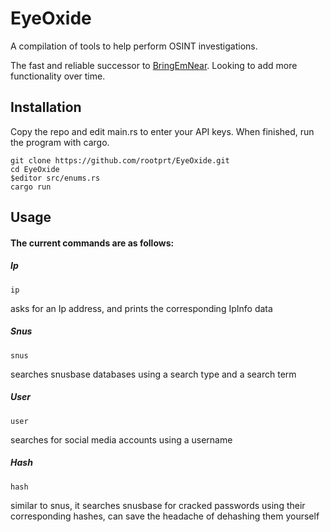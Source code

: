 # EyeOxide
A compilation of tools to help perform OSINT investigations.

The fast and reliable successor to [BringEmNear](https://github.com/rootprt/BringEmNear). Looking to add more functionality over time.

## Installation
Copy the repo and edit main.rs to enter your API keys. When finished, run the program with cargo.
```
git clone https://github.com/rootprt/EyeOxide.git
cd EyeOxide
$editor src/enums.rs
cargo run
```

## Usage
#### The current commands are as follows:

##### Ip
```
ip 
```
asks for an Ip address, and prints the corresponding IpInfo data

##### Snus
```
snus
```
searches snusbase databases using a search type and a search term

##### User
```
user
```
searches for social media accounts using a username

##### Hash
```
hash 
```
similar to snus, it searches snusbase for cracked passwords using their corresponding hashes, can save the headache of dehashing them yourself
